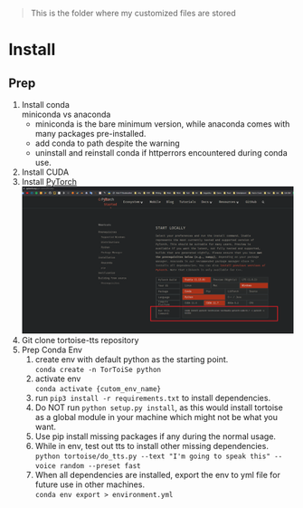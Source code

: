 > This is the folder where my customized files are stored

# Install

## Prep

1. Install conda<br>
    miniconda vs anaconda<br>
    - miniconda is the bare minimum version, while anaconda comes with many packages pre-installed.
    - add conda to path despite the warning
    - uninstall and reinstall conda if httperrors encountered during conda use.
2. Install CUDA
3. Install [PyTorch](https://pytorch.org/get-started/locally/)
   ![pytorch_install](pics/pytorch_install.png)
4. Git clone tortoise-tts repository <br>
5. Prep Conda Env<br>
    1. create env with default python as the starting point.<br>
        `conda create -n TorToiSe python`
    2. activate env<br>
        `conda activate {cutom_env_name}`
    3. run `pip3 install -r requirements.txt` to install dependencies.
    4. Do NOT run `python setup.py install`, as this would install tortoise as a global module in your machine which might not be what you want.
    5. Use pip install missing packages if any during the normal usage.
    6. While in env, test out tts to install other missing dependencies.
    `python tortoise/do_tts.py --text "I'm going to speak this" --voice random --preset fast`
    7. When all dependencies are installed, export the env to yml file for future use in other machines.<br>
        `conda env export > environment.yml`
